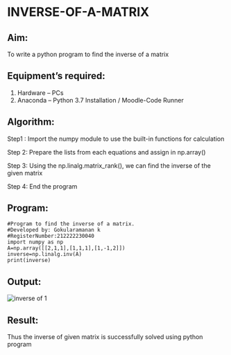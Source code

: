 # INVERSE-OF-A-MATRIX
## Aim:
To write a python program to find the inverse of a matrix
## Equipment’s required:
1. 	Hardware – PCs
2. 	Anaconda – Python 3.7 Installation / Moodle-Code Runner
## Algorithm:
Step1 :
Import the numpy module to use the built-in functions for calculation

Step 2:
Prepare the lists from each equations and assign in np.array()

Step 3:
Using the np.linalg.matrix_rank(), we can find the inverse of the given matrix

Step 4:
End the program
## Program:
```
#Program to find the inverse of a matrix.
#Developed by: Gokularamanan k
#RegisterNumber:212222230040
import numpy as np
A=np.array([[2,1,1],[1,1,1],[1,-1,2]])
inverse=np.linalg.inv(A)
print(inverse)
```
## Output:
![inverse of 1](https://github.com/Gokulanbazhagan/INVERSE-OF-A-MATRIX/assets/119518996/0883b624-2af5-43e3-bd30-3834f328641c)

## Result:
Thus the inverse of given matrix is successfully solved using python program


